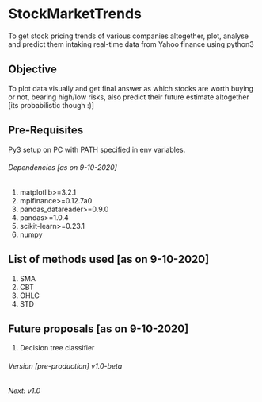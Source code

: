 # StockMarketTrends
To get stock pricing trends of various companies altogether, plot, analyse and predict them intaking real-time data from Yahoo finance using python3
## Objective
To plot data visually and get final answer as which stocks are worth buying or not, bearing high/low risks, also predict their future estimate altogether [its probabilistic though :)]
## Pre-Requisites
Py3 setup on PC with PATH specified in env variables.

###### Dependencies [as on 9-10-2020]
1. matplotlib>=3.2.1
2. mplfinance>=0.12.7a0
3. pandas_datareader>=0.9.0
4. pandas>=1.0.4
5. scikit-learn>=0.23.1
6. numpy

## List of methods used [as on 9-10-2020]
1. SMA
2. CBT
3. OHLC
4. STD
## Future proposals [as on 9-10-2020]
1. Decision tree classifier

###### Version [pre-production] v1.0-beta
###### Next: v1.0
